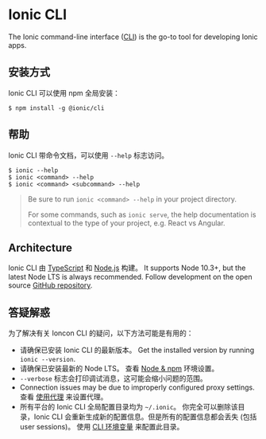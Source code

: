 ---
---

# Ionic CLI

The Ionic command-line interface ([CLI](/docs/faq/glossary#cli)) is the go-to tool for developing Ionic apps.

## 安装方式

Ionic CLI 可以使用 npm 全局安装：

```shell
$ npm install -g @ionic/cli
```

## 帮助

Ionic CLI 带命令文档，可以使用 `--help` 标志访问。

```shell
$ ionic --help
$ ionic <command> --help
$ ionic <command> <subcommand> --help
```

> Be sure to run `ionic <command> --help` in your project directory.
> 
> For some commands, such as `ionic serve`, the help documentation is contextual to the type of your project, e.g. React vs Angular.

<!-- TODO: image? -->

## Architecture

Ionic CLI 由 [TypeScript](/docs/faq/glossary#typescript) 和 [Node.js](/docs/faq/glossary#node) 构建。 It supports Node 10.3+, but the latest Node LTS is always recommended. Follow development on the open source <a href="https://github.com/ionic-team/ionic-cli" target="_blank">GitHub repository</a>.

## 答疑解惑

为了解决有关 Ioncon CLI 的疑问，以下方法可能是有用的：

- 请确保已安装 Ionic CLI 的最新版本。 Get the installed version by running `ionic --version`.
- 请确保已安装最新的 Node LTS。 查看 [Node & npm](/docs/installation/environment#node-npm) 环境设置。
- `--verbose` 标志会打印调试消息，这可能会缩小问题的范围。
- Connection issues may be due to improperly configured proxy settings. 查看 [使用代理](/docs/cli/using-a-proxy) 来设置代理。
- 所有平台的 Ionic CLI 全局配置目录均为 `~/.ionic`。 你完全可以删除该目录，Ionic CLI 会重新生成新的配置信息。但是所有的配置信息都会丢失 (包括 user sessions)。 使用 [CLI 环境变量](/docs/cli/configuration#environment-variables) 来配置此目录。